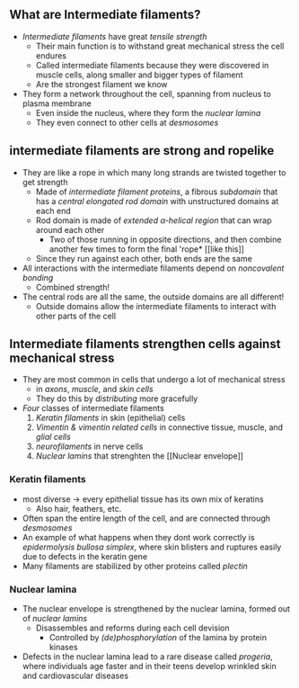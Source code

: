 ## What are Intermediate filaments?
- *Intermediate filaments* have great *tensile strength* 
	- Their main function is to withstand great mechanical stress the cell endures
	- Called intermediate filaments because they were discovered in muscle cells, along smaller and bigger types of filament
	- Are the strongest filament we know 
- They form a network throughout the cell, spanning from nucleus to plasma membrane
	- Even inside the nucleus, where they form the *nuclear lamina*
	- They even connect to other cells at *desmosomes*
## intermediate filaments are strong and ropelike
- They are like a rope in which many long strands are twisted together to get strength
	- Made of *intermediate filament proteins*, a fibrous *subdomain* that has a *central elongated rod domain* with unstructured domains at each end 
	- Rod domain is made of *extended α-helical region* that can wrap around each other
		- Two of those running in opposite directions, and then combine another few times to form the final 'rope* [[like this]]
	- Since they run against each other, both ends are the same
- All interactions with the intermediate filaments depend on *noncovalent bonding*
	- Combined strength!
- The central rods are all the same, the outside domains are all different!
	- Outside domains allow the intermediate filaments to interact with other parts of the cell
## Intermediate filaments strengthen cells against mechanical stress
- They are most common in cells that undergo a lot of mechanical stress
	- in *axons*, *muscle*, and *skin cells*
	- They do this by *distributing* more gracefully
- *Four* classes of intermediate filaments
	1. *Keratin filaments* in skin (epithelial) cells
	2. *Vimentin & vimentin related cells* in connective tissue, muscle, and *glial cells*
	3. *neurofilaments* in nerve cells
	4. *Nuclear lamins* that strenghten the [[Nuclear envelope]]
### Keratin filaments
- most diverse -> every epithelial tissue has its own mix of keratins
	- Also hair, feathers, etc.
- Often span the entire length of the cell, and are connected through *desmosomes*
- An example of what happens when they dont work correctly is *epidermolysis bullosa simplex*, where skin blisters and ruptures easily due to defects in the keratin gene
- Many filaments are stabilized by other proteins called *plectin*
### Nuclear lamina
- The nuclear envelope is strengthened by the nuclear lamina, formed out of *nuclear lamins*
	- Disassembles and reforms during each cell devision
		- Controlled by *(de)phosphorylation* of the lamina by protein kinases
- Defects in the nuclear lamina lead to a rare disease called *progeria*, where individuals age faster and in their teens develop wrinkled skin and cardiovascular diseases